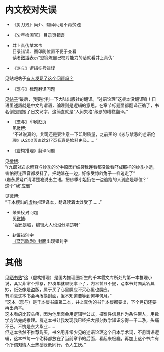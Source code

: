 内文校对失误
===

* 《剪刀男》简介、翻译问题不再赘述 <br>


* 《少年检阅官》 目录页错误 <br>


* 井上真伪某本书 <br>
目录错误、图印刷位置不便于查看 <br>
读者[微博](https://weibo.com/2716854971/If0IGvtyS)表示“想锻炼自己校对能力的话就看井上真伪” <br>


* 《恋与》逻辑符号错误 <br>

见贴吧帖子[有人发现了这个问题吗？](https://tieba.baidu.com/p/6760319664) <br>

* 《恋与》标题翻译问题 <br>

见[帖子](https://www.gcores.com/articles/125331)“最后，我要批判一下大陆出版社的翻译。“述语论理”这根本没翻译嘛！日语里述語就是中文的谓语，論理则是逻辑的意思。在章节标题里都翻译正确了，书名倒是照搬了日文汉字，这简直就是“人间失格”级别的糟糕翻译。” <br>

* 《恋与》印刷缺页 <br>
见[微博](https://weibo.com/1618729504/JeEAI6u9q): <br>
“不过说真的，贵司还是要注意一下印刷质量，之前买的《恋与禁忌的述语伦理》从200页直跳217页我真是始料未及…… ” <br>

* 《虚构推理》翻译问题 <br>

见[微博](https://weibo.com/2423535153/I4318jkm4): <br>
“(九郎对岩永解释与纱季的分手原因)“结果我连看都没敢看吓成那样的纱季小姐，害怕得连声音都发抖了，把她晾在一边，好像受惊的兔子一样逃走了” <br>
(岩永质疑)“请清楚地说出主语。把纱季小姐扔在一边逃跑的人到底是哪位？” <br>
这个“我”应删” <br>

见[微博](https://weibo.com/3904262870/Ipazeqce6): <br>
“千本樱出的虚构推理译本，翻译读着太难受了……” <br>

* 某处校对问题 <br>
见[微博](https://weibo.com/2784275211/Jd3qBcu5Z): <br>
“堀还是崛，编辑大人也没分清楚呀” <br>

* 封面错别字 <br>
[《蒸汽歌剧》封面](https://img9.doubanio.com/view/photo/l/I2X-csArx7muUWTFvLnLTQ/125228724/x2616477516.jpg)出现错别字 <br>

其他 <br>
===

见[晒书贴](http://www.aixifan.com/a/ac10236889)“这（虚构推理）是国内推理圈新生的千本樱文库所处的第一本推理小说，其实非常不推荐，但凑单就顺便拿下了，内容暂且不提，这本书封面莫名其妙，纸张像是盗版，属于买了心里膈应不买心里也膈应。 <br>
有消息这本书会再版换封面，但不知道要等到何年何月。” <br>
“这本（恋与）是千本樱书库第二本，井上真伪的书千本樱都要出，下个月初还要再出两本。 <br>
这本看的比较头疼，因为他里面会用逻辑学公式，把案件信息作为条件带入，用数学方法完成推理。看这本书让我发现我已经把大部分数学知识忘得一干二净，头痛不已，不愧是东大毕业…… <br>
但这本依然不推荐购买，书名用非常少见的述语论理这个日本学术词，不用谓语逻辑，这本书每一个注释都放在了当前章节的后面，看起来极蠢，再加上这个书库有个所谓知情人士热爱贬低同行，令人生厌。” <br>

